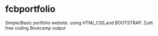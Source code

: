 # fcbportfolio
Simple/Basic portfolio website. using HTML,CSS,and BOOTSTRAP. 
Zuitt  free coding Bootcamp output
